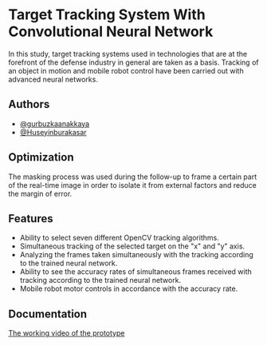 
# Target Tracking System With Convolutional Neural Network

In this study, target tracking systems used in technologies that are at the forefront of the defense industry in general are taken as a basis. Tracking of an object in motion and mobile robot control have been carried out with advanced neural networks.



## Authors 

- [@gurbuzkaanakkaya](https://www.github.com/gurbuzkaanakkaya) 
- [@Huseyinburakasar](https://www.github.com/Huseyinburakasar)

  


    
## Optimization

The masking process was used during the follow-up to frame a certain part of the real-time image in order to isolate it from external factors and reduce the margin of error.

  


  
## Features

- Ability to select seven different OpenCV tracking algorithms. 
- Simultaneous tracking of the selected target on the "x" and "y" axis.
- Analyzing the frames taken simultaneously with the tracking according to the trained neural network.
- Ability to see the accuracy rates of simultaneous frames received with tracking according to the trained neural network.
- Mobile robot motor controls in accordance with the accuracy rate.
  

  
## Documentation

[The working video of the prototype](https://drive.google.com/file/d/1xCOU1kbxFT8KO7cZcMhXIt-KcbhieUoB/view?usp=sharing)

  

